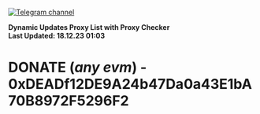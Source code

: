 [![Telegram channel](https://img.shields.io/endpoint?url=https://runkit.io/damiankrawczyk/telegram-badge/branches/master?url=https://t.me/n4z4v0d)](https://t.me/n4z4v0d) 

**Dynamic Updates Proxy List with Proxy Checker**  
**Last Updated: 18.12.23 01:03**

# DONATE (_any evm_) - 0xDEADf12DE9A24b47Da0a43E1bA70B8972F5296F2
